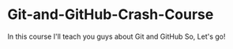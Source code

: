# Git-and-GitHub-Crash-Course
In this course I'll teach you guys about Git and GitHub
So, Let's go!
